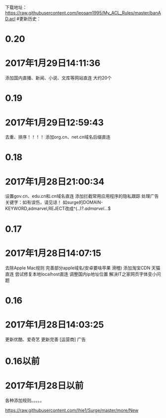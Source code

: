 下载地址：https://raw.githubusercontent.com/leosam1995/My_ACL_Rules/master/banAD.acl
#更新历史：

# 0.20
# 2017年1月29日14:11:36
添加国内直播、新闻、小说、文库等网站直连 大约20个

# 0.19
# 2017年1月29日12:59:43
去重、排序！！！！
添加org.cn、net.cn域名后缀直连

# 0.18
# 2017年1月28日21:00:34
设置gov.cn、edu.cn和.cn域名直连
添加拦截常用应用程序的隐私跟踪
处理广告关键字：如有误伤，请见谅！
如surge的DOMAIN-KEYWORD,admarvel,REJECT改成^(.*\.)?.*admarvel.*\..*$

# 0.17
# 2017年1月28日14:07:15
去除Apple Mac规则 完善部分apple域名(安卓要啥苹果 滑稽)
添加淘宝CDN 天猫 直连
尝试修复本地localhost直连
调整国内ip地址位置
解决IT之家网页字体变小问题

# 0.16
# 2017年1月28日14:03:25
更新优酷、爱奇艺 
更新完善 [运营商] 广告

# 0.16以前
# 2017年1月28日以前
各种添加规则。。。。。

https://raw.githubusercontent.com/lhie1/Surge/master/more/New
